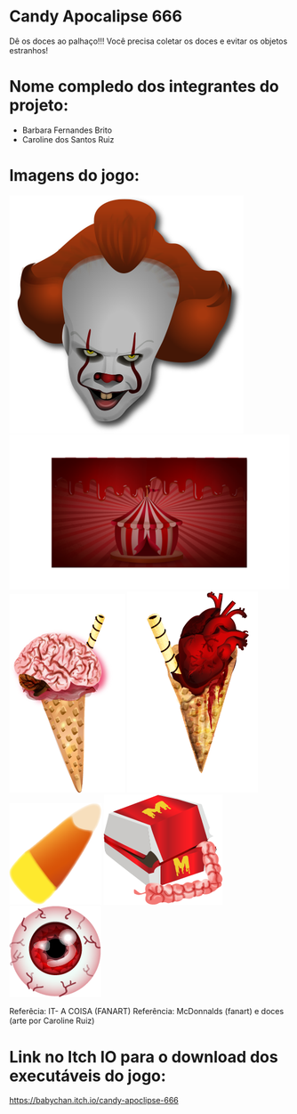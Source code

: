 # Candy Apocalipse 666

Dê os doces ao palhaço!!! Você precisa coletar os doces e evitar os objetos estranhos!

# Nome compledo dos integrantes do projeto:

* Barbara Fernandes Brito
* Caroline dos Santos Ruiz

# Imagens do jogo:

![](https://github.com/pucspcos/projetocos2017-candy-apocalipse-666/blob/master/ITOSO.png)
![](https://github.com/pucspcos/projetocos2017-candy-apocalipse-666/blob/master/Background.png)
![](https://github.com/pucspcos/projetocos2017-candy-apocalipse-666/blob/master/Ativo%209.png?raw=true)
![](https://github.com/pucspcos/projetocos2017-candy-apocalipse-666/blob/master/Ativo%206.png?raw=true)
![](https://github.com/pucspcos/projetocos2017-candy-apocalipse-666/blob/master/Ativo%205.png?raw=true)
![](https://github.com/pucspcos/projetocos2017-candy-apocalipse-666/blob/master/Ativo%204.png?raw=true)
![](https://github.com/pucspcos/projetocos2017-candy-apocalipse-666/blob/master/Ativo%203.png?raw=true)



Referêcia: IT- A COISA (FANART)
Referência: McDonnalds (fanart) e doces (arte por Caroline Ruiz)

# Link no Itch IO para o download dos executáveis do jogo:

https://babychan.itch.io/candy-apoclipse-666
